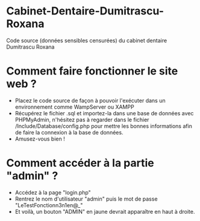 # Cabinet-Dentaire-Dumitrascu-Roxana
Code source (données sensibles censurées) du cabinet dentaire Dumitrascu Roxana

# Comment faire fonctionner le site web ?
- Placez le code source de façon à pouvoir l'exécuter dans un environnement comme WampServer ou XAMPP
- Récupérez le fichier .sql et importez-la dans une base de données avec PHPMyAdmin, n'hésitez pas à regarder dans le fichier /Include/Database/config.php pour mettre les bonnes informations afin de faire la connexion à la base de données.
- Amusez-vous bien !

# Comment accéder à la partie "admin" ?
- Accédez à la page "login.php"
- Rentrez le nom d'utilisateur "admin" puis le mot de passe "LeTestFonctionn3n1en@_"
- Et voilà, un bouton "ADMIN" en jaune devrait apparaître en haut à droite.
